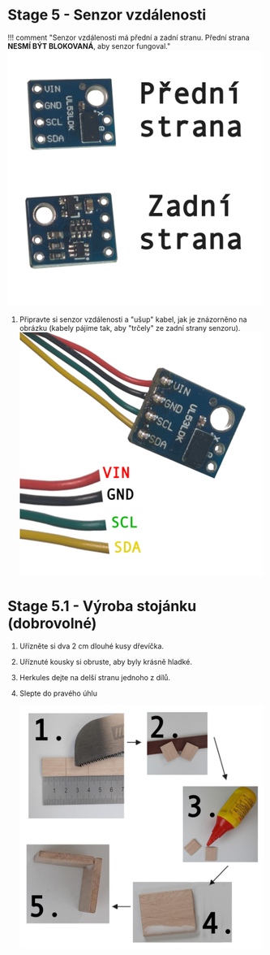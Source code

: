 # Stage 5 - Senzor vzdálenosti
!!! comment "Senzor vzdálenosti má přední a zadní stranu. Přední strana **NESMÍ BÝT BLOKOVANÁ**, aby senzor fungoval."
![cutting tof holder](assets/stage5/front-and-back.png)

1. Připravte si senzor vzdálenosti a "ušup" kabel, jak je znázorněno na obrázku (kabely pájíme tak, aby "trčely" ze zadní strany senzoru).
    ![cutting tof holder](assets/stage5/soldering.png)

# Stage 5.1 - Výroba stojánku (dobrovolné)
1. Uřízněte si dva 2 cm dlouhé kusy dřevíčka.
2. Uříznuté kousky si obruste, aby byly krásně hladké.
3. Herkules dejte na delší stranu jednoho z dílů.
4. Slepte do pravého úhlu

    ![cutting tof holder](assets/stage5/glueing.png)